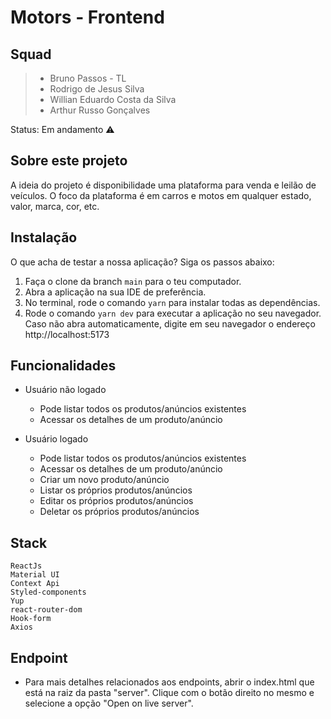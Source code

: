 # Motors - Frontend

## Squad

> - Bruno Passos - TL
> - Rodrigo de Jesus Silva
> - Willian Eduardo Costa da Silva
> - Arthur Russo Gonçalves


Status: Em andamento ⚠️

## Sobre este projeto

A ideia do projeto é disponibilidade uma plataforma para venda e leilão de veículos. O foco da plataforma é em carros e motos em qualquer estado, valor, marca, cor, etc.


## Instalação 

O que acha de testar a nossa aplicação? Siga os passos abaixo:

1) Faça o clone da branch ```main``` para o teu computador.
2) Abra a aplicação na sua IDE de preferência.
3) No terminal, rode o comando ```yarn``` para instalar todas as dependências.
4) Rode o comando ```yarn dev``` para executar a aplicação no seu navegador. Caso não abra automaticamente, digite em seu navegador o endereço http://localhost:5173



## Funcionalidades

- Usuário não logado
    - Pode listar todos os produtos/anúncios existentes
    - Acessar os detalhes de um produto/anúncio

- Usuário logado
    - Pode listar todos os produtos/anúncios existentes
    - Acessar os detalhes de um produto/anúncio
    - Criar um novo produto/anúncio
    - Listar os próprios produtos/anúncios
    - Editar os próprios produtos/anúncios
    - Deletar os próprios produtos/anúncios


## Stack
  
    ReactJs
    Material UI
    Context Api
    Styled-components
    Yup
    react-router-dom
    Hook-form
    Axios



## Endpoint

- Para mais detalhes relacionados aos endpoints, abrir o index.html que está na raiz da pasta "server". Clique com o botão direito no mesmo e selecione a opção "Open on live server".